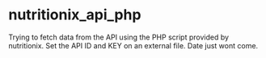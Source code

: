 # nutritionix_api_php

Trying to fetch data from the API using the PHP script provided by nutritionix.
Set the API ID and KEY on an external file.
Date just wont come.
